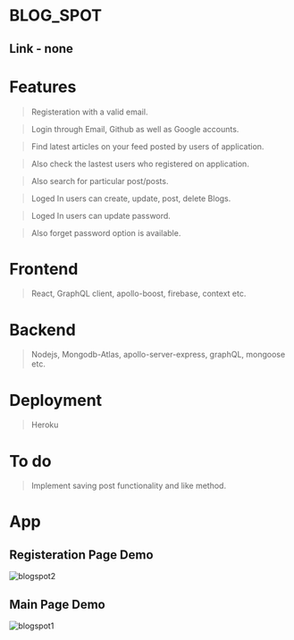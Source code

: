 # BLOG_SPOT

## Link - none

# Features 

> Registeration with a valid email.

> Login through Email, Github as well as Google accounts.
 
> Find latest articles on your feed posted by users of application.
 
> Also check the lastest users who registered on application.

> Also search for particular post/posts.

> Loged In users can create, update, post, delete Blogs. 

> Loged In users can update password.

> Also forget password option is available.

# Frontend 

> React, GraphQL client, apollo-boost, firebase, context etc.

# Backend 

> Nodejs, Mongodb-Atlas, apollo-server-express, graphQL, mongoose etc.

# Deployment

> Heroku 

# To do

> Implement saving post functionality and like method.

# App

## Registeration Page Demo
![blogspot2](https://user-images.githubusercontent.com/57112545/122531515-34a8eb00-d03d-11eb-9959-316ea9c40580.png)

## Main Page Demo
![blogspot1](https://user-images.githubusercontent.com/57112545/122531498-307ccd80-d03d-11eb-8b12-9333374b4db7.png)
